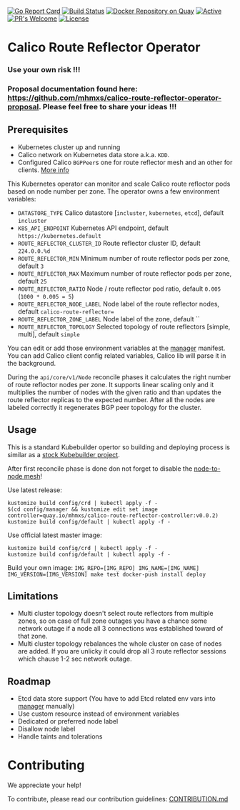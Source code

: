 [![Go Report Card](https://goreportcard.com/badge/github.com/mhmxs/calico-route-reflector-operator)](https://goreportcard.com/report/mhmxs/calico-route-reflector-operator) [![Build Status](https://travis-ci.org/mhmxs/calico-route-reflector-operator.svg?branch=master)](https://travis-ci.org/mhmxs/calico-route-reflector-operator) [![Docker Repository on Quay](https://quay.io/repository/mhmxs/calico-route-reflector-controller/status "Docker Repository on Quay")](https://quay.io/repository/mhmxs/calico-route-reflector-controller) [![Active](http://img.shields.io/badge/Status-Active-green.svg)](https://github.com/mhmxs/calico-route-reflector-operator) [![PR's Welcome](https://img.shields.io/badge/PRs-welcome-brightgreen.svg?style=flat)](https://github.com/mhmxs/calico-route-reflector-operator/pulls) [![License](https://img.shields.io/badge/License-Apache%202.0-blue.svg)](https://opensource.org/licenses/Apache-2.0)

# Calico Route Reflector Operator

### Use your own risk !!!

### Proposal documentation found here: https://github.com/mhmxs/calico-route-reflector-operator-proposal. Please feel free to share your ideas !!!

## Prerequisites

 * Kubernetes cluster up and running
 * Calico network on Kubernetes data store a.k.a. `KDD`.
 * Configured Calico `BGPPeer`s one for route reflector mesh and an other for clients. [More info](https://docs.projectcalico.org/getting-started/kubernetes/hardway/configure-bgp-peering)

This Kubernetes operator can monitor and scale Calico route refloctor pods based on node number per zone. The operator owns a few environment variables:
 * `DATASTORE_TYPE` Calico datastore [`incluster`, `kubernetes`, `etcd`], default `incluster`
 * `K8S_API_ENDPOINT` Kubernetes API endpoint, default `https://kubernetes.default`
 * `ROUTE_REFLECTOR_CLUSTER_ID` Route reflector cluster ID, default `224.0.0.%d`
 * `ROUTE_REFLECTOR_MIN` Minimum number of route reflector pods per zone, default `3`
 * `ROUTE_REFLECTOR_MAX` Maximum number of route reflector pods per zone, default `25`
 * `ROUTE_REFLECTOR_RATIO` Node / route reflector pod ratio, default `0.005` (`1000 * 0.005 = 5`)
 * `ROUTE_REFLECTOR_NODE_LABEL` Node label of the route reflector nodes, default `calico-route-reflector=`
 * `ROUTE_REFLECTOR_ZONE_LABEL` Node label of the zone, default ``
 * `ROUTE_REFLECTOR_TOPOLOGY` Selected topology of route reflectors [simple, multi], default `simple`

You can edit or add those environment variables at the [manager](config/manager/manager.yaml) manifest. You can add Calico client config related variables, Calico lib will parse it in the background.

During the `api/core/v1/Node` reconcile phases it calculates the right number of route refloctor nodes per zone. It supports linear scaling only and it multiplies the number of nodes with the given ratio and than updates the route reflector replicas to the expected number. After all the nodes are labeled correctly it regenerates BGP peer topology for the cluster.

## Usage

This is a standard Kubebuilder opertor so building and deploying process is similar as a [stock Kubebuilder project](https://book.kubebuilder.io/cronjob-tutorial/running.html).

After first reconcile phase is done don not forget to disable the [node-to-node mesh](https://docs.projectcalico.org/getting-started/kubernetes/hardway/configure-bgp-peering)!

Use latest release:
```
kustomize build config/crd | kubectl apply -f -
$(cd config/manager && kustomize edit set image controller=quay.io/mhmxs/calico-route-reflector-controller:v0.0.2)
kustomize build config/default | kubectl apply -f -
```

Use official latest master image:
```
kustomize build config/crd | kubectl apply -f -
kustomize build config/default | kubectl apply -f -
```

Build your own image:
`IMG_REPO=[IMG_REPO] IMG_NAME=[IMG_NAME] IMG_VERSION=[IMG_VERSION] make test docker-push install deploy`

## Limitations

 * Multi cluster topology doesn't select route reflectors from multiple zones, so on case of full zone outages you have a chance some network outage if a node all 3 connections was established toward of that zone.
 * Multi cluster topology rebalances the whole cluster on case of nodes are added. If you are unlicky it could drop all 3 route reflector sessions which chause 1-2 sec network outage.
 

## Roadmap

 * Etcd data store support (You have to add Etcd related env vars into [manager](config/manager/manager.yaml) manually)
 * Use custom resource instead of environment variables
 * Dedicated or preferred node label
 * Disallow node label
 * Handle taints and tolerations

# Contributing

We appreciate your help!

To contribute, please read our contribution guidelines: [CONTRIBUTION.md](CONTRIBUTION.md)
